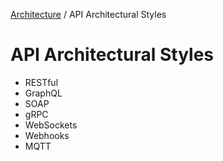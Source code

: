 [Architecture](Readme.md) / API Architectural Styles
# API Architectural Styles
- RESTful
- GraphQL
- SOAP
- gRPC
- WebSockets
- Webhooks
- MQTT
